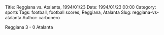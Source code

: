 Title: Reggiana vs. Atalanta, 1994/01/23
Date: 1994/01/23 00:00
Category: sports
Tags: football, football scores, Reggiana, Atalanta
Slug: reggiana-vs-atalanta
Author: carbonero


Reggiana 3 - 0 Atalanta
